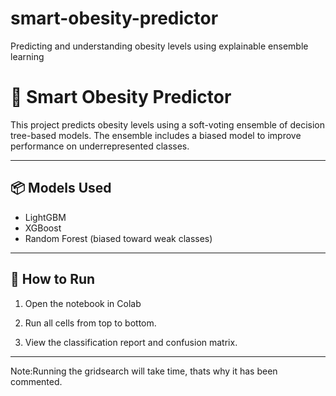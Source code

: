 # smart-obesity-predictor
Predicting and understanding obesity levels using explainable ensemble learning

# 🧠 Smart Obesity Predictor

This project predicts obesity levels using a soft-voting ensemble of decision tree-based models. The ensemble includes a biased model to improve performance on underrepresented classes.

---

## 📦 Models Used

- LightGBM
- XGBoost
- Random Forest (biased toward weak classes)

---

## 🚀 How to Run

1. Open the notebook in Colab  
   

2. Run all cells from top to bottom.

3. View the classification report and confusion matrix.

---
Note:Running the gridsearch will take time, thats why it has been commented.
